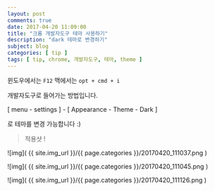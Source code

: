 ```yaml
---
layout: post
comments: true
date: 2017-04-20 11:09:00
title: "크롬 개발자도구 테마 사용하기"
description: "dark 테마로 변경하기"
subject: blog
categories: [ tip ]
tags: [ tip, chrome, 개발자도구, 테마, theme ]
---
```


윈도우에서는 `F12` 맥에서는 `opt + cmd + i`

개발자도구로 들어가는 방법입니다.

[ menu - settings ] - [ Appearance - Theme - Dark ]

로 테마를 변경 가능합니다 :)

> 적용샷 !

![img]( {{ site.img_url }}/{{ page.categories }}/20170420_111037.png )

![img]( {{ site.img_url }}/{{ page.categories }}/20170420_111045.png )

![img]( {{ site.img_url }}/{{ page.categories }}/20170420_111126.png )
